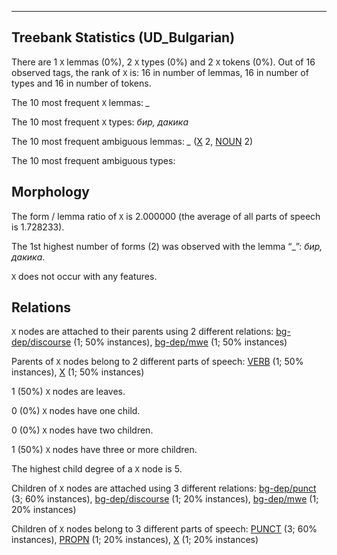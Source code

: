

--------------------------------------------------------------------------------

## Treebank Statistics (UD_Bulgarian)

There are 1 `X` lemmas (0%), 2 `X` types (0%) and 2 `X` tokens (0%).
Out of 16 observed tags, the rank of `X` is: 16 in number of lemmas, 16 in number of types and 16 in number of tokens.

The 10 most frequent `X` lemmas: <em>_</em>

The 10 most frequent `X` types:  <em>бир, дакика</em>

The 10 most frequent ambiguous lemmas: <em>_</em> ([X]() 2, [NOUN]() 2)

The 10 most frequent ambiguous types:  



## Morphology

The form / lemma ratio of `X` is 2.000000 (the average of all parts of speech is 1.728233).

The 1st highest number of forms (2) was observed with the lemma “_”: <em>бир, дакика</em>.

`X` does not occur with any features.


## Relations

`X` nodes are attached to their parents using 2 different relations: [bg-dep/discourse]() (1; 50% instances), [bg-dep/mwe]() (1; 50% instances)

Parents of `X` nodes belong to 2 different parts of speech: [VERB]() (1; 50% instances), [X]() (1; 50% instances)

1 (50%) `X` nodes are leaves.

0 (0%) `X` nodes have one child.

0 (0%) `X` nodes have two children.

1 (50%) `X` nodes have three or more children.

The highest child degree of a `X` node is 5.

Children of `X` nodes are attached using 3 different relations: [bg-dep/punct]() (3; 60% instances), [bg-dep/discourse]() (1; 20% instances), [bg-dep/mwe]() (1; 20% instances)

Children of `X` nodes belong to 3 different parts of speech: [PUNCT]() (3; 60% instances), [PROPN]() (1; 20% instances), [X]() (1; 20% instances)

